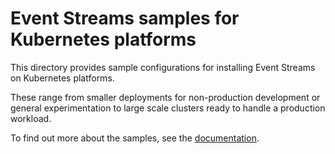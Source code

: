 # Event Streams samples for Kubernetes platforms 

This directory provides sample configurations for installing Event Streams on Kubernetes platforms.

These range from smaller deployments for non-production development or general experimentation to large scale clusters ready to handle a production workload.

To find out more about the samples, see the [documentation](https://ibm.github.io/event-automation/es/installing/planning/#sample-deployments).


